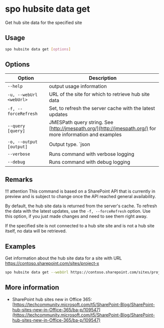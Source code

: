# spo hubsite data get

Get hub site data for the specified site

## Usage

```sh
spo hubsite data get [options]
```

## Options

Option|Description
------|-----------
`--help`|output usage information
`-u, --webUrl <webUrl>`|URL of the site for which to retrieve hub site data
`-f, --forceRefresh`|Set, to refresh the server cache with the latest updates
`--query [query]`|JMESPath query string. See [http://jmespath.org/](http://jmespath.org/) for more information and examples
`-o, --output [output]`|Output type. `json|text`. Default `text`
`--verbose`|Runs command with verbose logging
`--debug`|Runs command with debug logging

## Remarks

!!! attention
    This command is based on a SharePoint API that is currently in preview and is subject to change once the API reached general availability.

By default, the hub site data is returned from the server's cache. To refresh the data with the latest updates, use the `-f, --forceRefresh` option. Use this option, if you just made changes and need to see them right
away.

If the specified site is not connected to a hub site site and is not a hub site itself, no data will be retrieved.

## Examples

Get information about the hub site data for a site with URL https://contoso.sharepoint.com/sites/project-x

```sh
spo hubsite data get --webUrl https://contoso.sharepoint.com/sites/project-x
```

## More information

- SharePoint hub sites new in Office 365: [https://techcommunity.microsoft.com/t5/SharePoint-Blog/SharePoint-hub-sites-new-in-Office-365/ba-p/109547](https://techcommunity.microsoft.com/t5/SharePoint-Blog/SharePoint-hub-sites-new-in-Office-365/ba-p/109547)